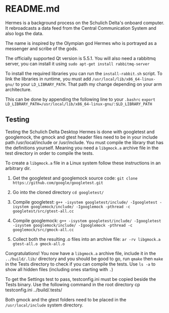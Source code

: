 # README.md

Hermes is a background process on the Schulich Delta's onboard computer. 
It rebroadcasts a data feed from the Central Communication System and also logs the data. 

The name is inspired by the Olympian god Hermes who is portrayed as a messenger and scribe of the gods.

The officially supported Qt version is 5.5.1. You will also need a rabbitmq server, you can install it using 
    `sudo apt-get install rabbitmq-server`

To install the required libraries you can run the `install-rabbit.sh` script. To link the libraries in runtime, you must add `/usr/local/lib/x86_64-linux-gnu/` to your `LD_LIBRARY_PATH`. That path my change depending on your arm architecture. 

This can be done by appending the following line to your `.bashrc`
    `export LD_LIBRARY_PATH=/usr/local/lib/x86_64-linux-gnu/:$LD_LIBRARY_PATH`
 

## Testing

Testing the Schulich Delta Desktop Hermes is done with googletest and googlemock, the gmock and gtest header files need to be in your include path /usr/local/include or /usr/include.
You must compile the library that has the definitions yourself.
Meaning you need a `libgmock.a` archive file in the test directory in order to compile the tests.

To create a `libgmock.a` file in a Linux system follow these instructions in an arbitrary dir.

1. Get the googletest and googlemock source code:
    `git clone https://github.com/google/googletest.git`

2. Go into the cloned directory
    `cd googletest/`

3. Compile googletest:
    `g++ -isystem googletest/include/ -Igoogletest -isystem googlemock/include/ -Igooglemock -pthread -c googletest/src/gtest-all.cc`

4. Compile googlemock:
    `g++ -isystem googletest/include/ -Igoogletest -isystem googlemock/include/ -Igooglemock -pthread -c googlemock/src/gmock-all.cc`

5. Collect both the resulting .o files into an archive file:
    `ar -rv libgmock.a gtest-all.o gmock-all.o`

Congratulations! You now have a `libgmock.a` archive file, include it in the `../build/.lib/` directory and you should be good to go, run `qmake` then `make` in the Tests directory to check if you can compile the tests. Use `ls -a` to show all hidden files (including ones starting with `.`)

To get the Settings test to pass, testconfig.ini must be copied beside the Tests binary. 
Use the following command in the root directory
    cp testconfig.ini ../build/.tests/

Both gmock and the gtest folders need to be placed in the `/usr/local/include` system directory. 

